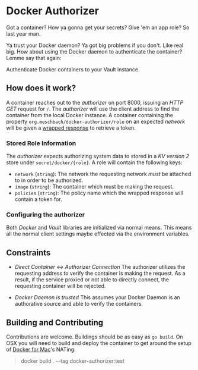 # Docker Authorizer

Got a container?  How ya gonna get your secrets?  Give 'em an app role?  So last year man.

Ya trust your Docker daemon? Ya got big problems if you don't.  Like real big.  How about using the Docker daemon to
authenticate the container?  Lemme say that again:

Authenticate Docker containers to your Vault instance.

## How does it work?

A container reaches out to the _authorizer_ on port 8000, issuing an _HTTP GET_ request for `/`.  The _authorizer_ will
use the client address to find the container from the local Docker instance.  A container containing the property
`org.meschbach/docker-authorizer/role` on an expected _network_ will be given a [wrapped response](https://www.vaultproject.io/docs/concepts/response-wrapping.html)
to retrieve a token.

### Stored Role Information

The _authorizer_ expects authorizing system data to stored in a _KV version 2_ store under `secret/docker/{role}`.  A
role will contain the following keys:

* `network` (`string`): The network the requesting network _must_ be attached to in order to be authorized.
* `image` (`string`): The container which must be making the request.
* `policies` (`string`): The policy name which the wrapped response will contain a token for.

### Configuring the authorizer

Both _Docker_ and _Vault_ libraries are initialized via normal means.  This means all the normal client settings maybe
effected via the environment variables.

## Constraints

* *Direct Container <-> Authorizer Connection* The authorizer utilizes the requesting address to verify the container is
making the request.  As a result, if the service proxied or not able to directly connect, the requesting container will
be rejected.

* *Docker Daemon is trusted* This assumes your Docker Daemon is an authorative source and able to verify the containers.


## Building and Contributing

Contributions are welcome.   Buildings should be as easy as `go build`.  On OSX you will need to build and deploy the
container to get around the setup of [Docker for Mac](https://docs.docker.com/v17.12/docker-for-mac/install/)'s NATing.

> docker build . --tag docker-authorizer:test
